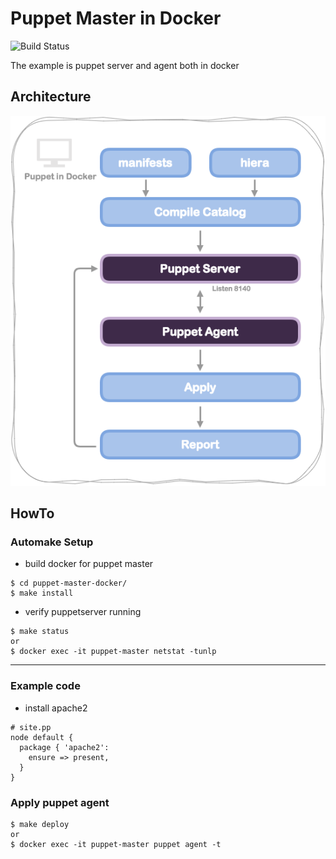 # Puppet Master in Docker

![Build Status](https://travis-ci.org/shazi7804/puppet-master-docker.svg?branch=master)

The example is puppet server and agent both in docker

## Architecture

![architecture](images/puppet-in-docker.png)

## HowTo

### Automake Setup

- build docker for puppet master

```
$ cd puppet-master-docker/
$ make install
```

- verify puppetserver running

```
$ make status
or
$ docker exec -it puppet-master netstat -tunlp
```

---

### Example code

- install apache2

```
# site.pp
node default {
  package { 'apache2':
    ensure => present,
  }
}
```

### Apply puppet agent

```
$ make deploy
or
$ docker exec -it puppet-master puppet agent -t
```
